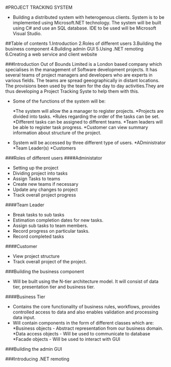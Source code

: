 #PROJECT TRACKING SYSTEM
- Building a distributed system with heterogenous clients. System is to be implemented using Microsoft.NET technology. The system will be built using C# and use an SQL database. IDE to be used will be Microsoft Visual Studio.


##Table of contents
1.Introduction
2.Roles of different users
3.Building the business component
4.Building admin GUI
5.Using .NET remoting
6.Creating a web service and client website

###Introduction
Out of Bounds Limited is a London based company which specialises in the management of Software development projects. It has several teams of project managers and developers who are experts in various fields. The teams are spread geeographically in distant locations. The provisions been used by the team for the day to day activities.They are thus developing a Project Tracking Syste to help them with this.

- Some of the functions of the system will be:

  *The system will allow the a manager to register projects. 
  *Projects are divided into tasks. 
  *Rules regarding the order of the tasks can be set.
  *Different tasks can be assigned to different teams.
  *Team leaders will be able to register task progress.
  *Customer can view summary information about structure of the project.


- System will be accessed by three different type of users.
    *ADministrator
    *Team Leader(s)
    *Customers



###Roles of different users
####Administator
  - Setting up the project
  - Dividing project into tasks
  - Assign Tasks to teams
  - Create new teams if necessary
  - Update any changes to project
  - Track overall project progress

####Team Leader
  - Break tasks to sub tasks
  - Estimation completion dates for new tasks.
  - Assign sub tasks to team members.
  - Record progress on particular tasks.
  - Record completed tasks

####Customer
  - View project structure
  - Track overall project of the project.


###Building the business component
- Will be built using the N-tier architecture model. It will consist of data tier, presentation tier and business tier.

####Business Tier
- Contains the core functionality of business rules, workflows, provides controlled access to data and also enables validation and processing data input.
- Will contain components in the form of different classes which are:
  *Business objects - Abstract representation from our business domain.
  *Data access objects - Will be used to communicate to database
  *Facade objects - Will be used to interact with GUI


###Building the admin GUI



###Introducing .NET remoting
